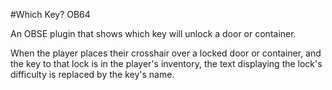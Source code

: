 #Which Key? OB64

An OBSE plugin that shows which key will unlock a door or container.

When the player places their crosshair over a locked door or container, and the key to that lock is in the player's inventory, the text displaying the lock's difficulty is replaced by the key's name.